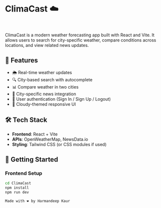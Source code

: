 # ClimaCast ☁️
<br>

ClimaCast is a modern weather forecasting app built with React and Vite. It allows users to search for city-specific weather, compare conditions across locations, and view related news updates.
<br>

## 🌟 Features

- 🌦️ Real-time weather updates
- 🔍 City-based search with autocomplete
- 📊 Compare weather in two cities
- 📰 City-specific news integration
- 🔐 User authentication (Sign In / Sign Up / Logout)
- 🎨 Cloudy-themed responsive UI

## 🛠️ Tech Stack

- **Frontend**: React + Vite
- **APIs**: OpenWeatherMap, NewsData.io
- **Styling**: Tailwind CSS (or CSS modules if used)

## 🚀 Getting Started

### Frontend Setup

```bash
cd ClimaCast
npm install
npm run dev

Made with ❤️ by Harmandeep Kaur

 
 
